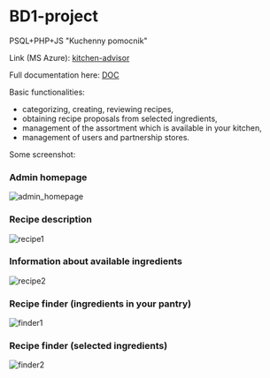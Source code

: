 # BD1-project
PSQL+PHP+JS "Kuchenny pomocnik"

Link (MS Azure): [kitchen-advisor](https://kitchen-advisor.azurewebsites.net/)

Full documentation here: [DOC](https://github.com/patryk0504/BD1-project/blob/main/dokumentacja/BD1_Patryk_Sledz_doc.pdf)

Basic functionalities:
* categorizing, creating, reviewing recipes,
* obtaining recipe proposals from selected ingredients,
* management of the assortment which is available in your kitchen,
* management of users and partnership stores.

Some screenshot:

<h3>Admin homepage</h3>

![admin_homepage](https://github.com/patryk0504/kitchen-advisor/blob/main/dokumentacja/homepage.jpg?raw=true)

<h3>Recipe description</h3>

![recipe1](https://github.com/patryk0504/kitchen-advisor/blob/main/dokumentacja/recipe1.jpg?raw=true)

<h3>Information about available ingredients</h3>

![recipe2](https://github.com/patryk0504/kitchen-advisor/blob/main/dokumentacja/recipe2.jpg?raw=true)

<h3>Recipe finder (ingredients in your pantry)</h3>

![finder1](https://github.com/patryk0504/kitchen-advisor/blob/main/dokumentacja/suggestions2.jpg)

<h3>Recipe finder (selected ingredients)</h3>

![finder2](https://github.com/patryk0504/kitchen-advisor/blob/main/dokumentacja/suggestions3.jpg)
